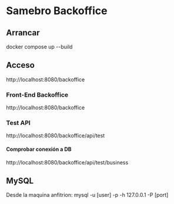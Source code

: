 # Samebro Backoffice

## Arrancar

docker compose up --build

## Acceso

http://localhost:8080/backoffice

### Front-End Backoffice

http://localhost:8080/backoffice

### Test API

http://localhost:8080/backoffice/api/test

#### Comprobar conexión a DB

http://localhost:8080/backoffice/api/test/business

## MySQL

Desde la maquina anfitrion: mysql -u [user] -p -h 127.0.0.1 -P [port]
